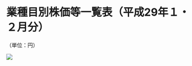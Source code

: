 # 業種目別株価等一覧表（平成29年１・２月分）

（単位：円）

![](https://www.nta.go.jp/tmp/0e7987f6-a57c-49ee-a429-7229163847ca/images/632a9166e6b26b90683110a6155763e3fd4c1978b62c39341cdb4b323e158f11.jpg)